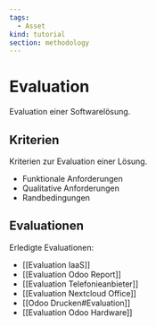 ```yaml
---
tags:
  - Asset
kind: tutorial
section: methodology
---
```


# Evaluation

Evaluation einer Softwarelösung.

## Kriterien

Kriterien zur Evaluation einer Lösung.

- Funktionale Anforderungen
- Qualitative Anforderungen
- Randbedingungen

## Evaluationen

Erledigte Evaluationen:

- [[Evaluation IaaS]]
- [[Evaluation Odoo Report]]
- [[Evaluation Telefonieanbieter]]
- [[Evaluation Nextcloud Office]]
- [[Odoo Drucken#Evaluation]]
- [[Evaluation Odoo Hardware]]
